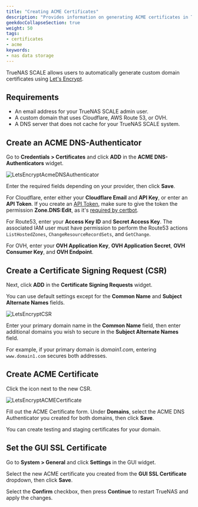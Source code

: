 ```yaml
---
title: "Creating ACME Certificates"
description: "Provides information on generating ACME certificates in TrueNAS SCALE using Let's Encrypt."
geekdocCollapseSection: true
weight: 50
tags:
- certificates
- acme
keywords:
- nas data storage 
---
```


TrueNAS SCALE allows users to automatically generate custom domain certificates using [Let's Encrypt](https://letsencrypt.org/). 

## Requirements

* An email address for your TrueNAS SCALE admin user.
* A custom domain that uses Cloudflare, AWS Route 53, or OVH.
* A DNS server that does not cache for your TrueNAS SCALE system.

## Create an ACME DNS-Authenticator

Go to **Credentials > Certificates** and click **ADD** in the **ACME DNS-Authenticators** widget.

![LetsEncryptAcmeDNSAuthenticator](/images/SCALE/Credentials/LetsEncryptAcmeDNSAuthenticator.png "Add ACME DNS Authenticator")

Enter the required fields depending on your provider, then click **Save**.

For Cloudflare, enter either your **Cloudflare Email** and **API Key**, or enter an **API Token**.
If you create an [API Token](https://dash.cloudflare.com/profile/api-tokens), make sure to give the token the permission **Zone.DNS:Edit**, as it's [required by certbot](https://certbot-dns-cloudflare.readthedocs.io/en/stable/).

For Route53, enter your **Access Key ID** and **Secret Access Key**. The associated IAM user must have permission to perform the Route53 actions `ListHostedZones`, `ChangeResourceRecordSets`, and `GetChange`.

For OVH, enter your **OVH Application Key**, **OVH Application Secret**, **OVH Consumer Key**, and **OVH Endpoint**.

## Create a Certificate Signing Request (CSR)

Next, click **ADD** in the **Certificate Signing Requests** widget.

You can use default settings except for the **Common Name** and **Subject Alternate Names** fields. 

![LetsEncryptCSR](/images/SCALE/Credentials/LetsEncryptCSR.png "Add CSR")

Enter your primary domain name in the **Common Name** field, then enter additional domains you wish to secure in the **Subject Alternate Names** field. 

For example, if your primary domain is *domain1.com*, entering `www.domain1.com` secures both addresses.

## Create ACME Certificate

Click the <span class="iconify" data-icon="mdi:wrench"></span> icon next to the new CSR.

![LetsEncryptACMECertificate](/images/SCALE/Credentials/LetsEncryptACMECertificate.png "Add ACME Certificate")

Fill out the ACME Certificate form. Under **Domains**, select the ACME DNS Authenticator you created for both domains, then click **Save**.

You can create testing and staging certificates for your domain.

## Set the GUI SSL Certificate

Go to **System > General** and click **Settings** in the GUI widget.

Select the new ACME certificate you created from the **GUI SSL Certificate** dropdown, then click **Save**.

Select the **Confirm** checkbox, then press **Continue** to restart TrueNAS and apply the changes.
